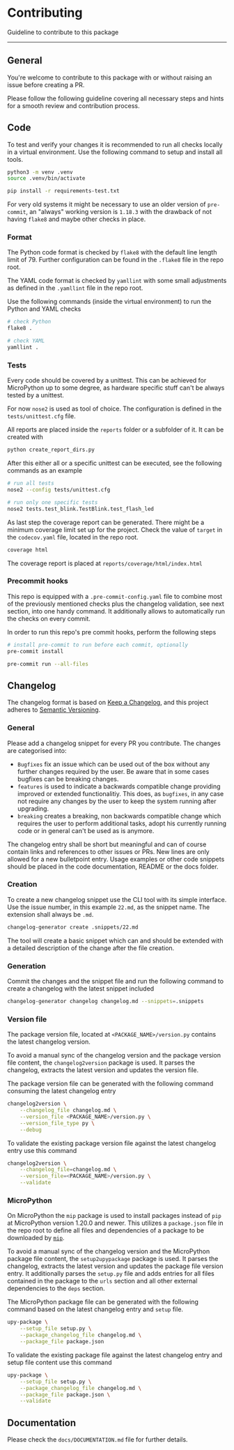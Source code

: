 # Contributing

Guideline to contribute to this package

---------------

## General

You're welcome to contribute to this package with or without raising an issue
before creating a PR.

Please follow the following guideline covering all necessary steps and hints
for a smooth review and contribution process.

## Code

To test and verify your changes it is recommended to run all checks locally in
a virtual environment. Use the following command to setup and install all
tools.

```bash
python3 -m venv .venv
source .venv/bin/activate

pip install -r requirements-test.txt
```

For very old systems it might be necessary to use an older version of
`pre-commit`, an "always" working version is `1.18.3` with the drawback of not
having `flake8` and maybe other checks in place.

### Format

The Python code format is checked by `flake8` with the default line length
limit of 79. Further configuration can be found in the `.flake8` file in the
repo root.

The YAML code format is checked by `yamllint` with some small adjustments as
defined in the `.yamllint` file in the repo root.

Use the following commands (inside the virtual environment) to run the Python
and YAML checks

```bash
# check Python
flake8 .

# check YAML
yamllint .
```

### Tests

Every code should be covered by a unittest. This can be achieved for
MicroPython up to some degree, as hardware specific stuff can't be always
tested by a unittest.

For now `nose2` is used as tool of choice. The configuration is defined in the
`tests/unittest.cfg` file.

All reports are placed inside the `reports` folder or a subfolder of it. It
can be created with

```bash
python create_report_dirs.py
```

After this either all or a specific unittest can be executed, see the following
commands as an example

```bash
# run all tests
nose2 --config tests/unittest.cfg

# run only one specific tests
nose2 tests.test_blink.TestBlink.test_flash_led
```

As last step the coverage report can be generated. There might be a minimum
coverage limit set up for the project. Check the value of `target` in the
`codecov.yaml` file, located in the repo root.

```bash
coverage html
```

The coverage report is placed at `reports/coverage/html/index.html`

### Precommit hooks

This repo is equipped with a `.pre-commit-config.yaml` file to combine most of
the previously mentioned checks plus the changelog validation, see next
section, into one handy command. It additionally allows to automatically run
the checks on every commit.

In order to run this repo's pre commit hooks, perform the following steps

```bash
# install pre-commit to run before each commit, optionally
pre-commit install

pre-commit run --all-files
```

## Changelog

The changelog format is based on [Keep a Changelog][ref-keep-a-changelog], and
this project adheres to [Semantic Versioning][ref-semantic-versioning].

### General

Please add a changelog snippet for every PR you contribute. The changes are
categorised into:

- `Bugfixes` fix an issue which can be used out of the box without any further
changes required by the user. Be aware that in some cases bugfixes can be
breaking changes.
- `features` is used to indicate a backwards compatible change providing
improved or extended functionalitiy. This does, as `bugfixes`, in any case
not require any changes by the user to keep the system running after upgrading.
- `breaking` creates a breaking, non backwards compatible change which
requires the user to perform additional tasks, adopt his currently running
code or in general can't be used as is anymore.

The changelog entry shall be short but meaningful and can of course contain
links and references to other issues or PRs. New lines are only allowed for a
new bulletpoint entry. Usage examples or other code snippets should be placed
in the code documentation, README or the docs folder.

### Creation

To create a new changelog snippet use the CLI tool with its simple interface.
Use the issue number, in this example `22.md`, as the snippet name. The
extension shall always be `.md`.

```bash
changelog-generator create .snippets/22.md
```

The tool will create a basic snippet which can and should be extended with a
detailed description of the change after the file creation.

### Generation

Commit the changes and the snippet file and run the following command to create
a changelog with the latest snippet included

```bash
changelog-generator changelog changelog.md --snippets=.snippets
```

### Version file

The package version file, located at `<PACKAGE_NAME>/version.py` contains the
latest changelog version.

To avoid a manual sync of the changelog version and the package version file
content, the `changelog2version` package is used. It parses the changelog,
extracts the latest version and updates the version file.

The package version file can be generated with the following command consuming
the latest changelog entry

```bash
changelog2version \
	--changelog_file changelog.md \
	--version_file <PACKAGE_NAME>/version.py \
	--version_file_type py \
	--debug
```

To validate the existing package version file against the latest changelog
entry use this command

```bash
changelog2version \
	--changelog_file=changelog.md \
	--version_file=<PACKAGE_NAME>/version.py \
	--validate
```

### MicroPython

On MicroPython the `mip` package is used to install packages instead of `pip`
at MicroPython version 1.20.0 and newer. This utilizes a `package.json` file
in the repo root to define all files and dependencies of a package to be
downloaded by [`mip`][ref-mip-docs].

To avoid a manual sync of the changelog version and the MicroPython package
file content, the `setup2upypackage` package is used. It parses the changelog,
extracts the latest version and updates the package file version entry. It
additionally parses the `setup.py` file and adds entries for all files
contained in the package to the `urls` section and all other external
dependencies to the `deps` section.

The MicroPython package file can be generated with the following command based
on the latest changelog entry and `setup` file.

```bash
upy-package \
	--setup_file setup.py \
	--package_changelog_file changelog.md \
	--package_file package.json
```

To validate the existing package file against the latest changelog entry and
setup file content use this command

```bash
upy-package \
	--setup_file setup.py \
	--package_changelog_file changelog.md \
	--package_file package.json \
	--validate
```

## Documentation

Please check the `docs/DOCUMENTATION.md` file for further details.

<!-- Links -->
[ref-keep-a-changelog]: https://keepachangelog.com/en/1.0.0/
[ref-semantic-versioning]: https://semver.org/spec/v2.0.0.html
[ref-mip-docs]: https://docs.micropython.org/en/v1.20.0/reference/packages.html
